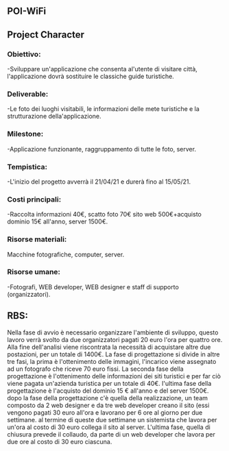 ## POI-WiFi

## Project Character
### Obiettivo:
-Sviluppare un'applicazione che consenta al'utente di visitare città, l'applicazione dovrà sostituire le classiche guide turistiche.
### Deliverable:
-Le foto dei luoghi visitabili, le informazioni delle mete turistiche e la strutturazione della'applicazione.
### Milestone:
-Applicazione funzionante, raggruppamento di tutte le foto, server.
### Tempistica:
-L'inizio del progetto avverrà il 21/04/21 e durerà fino al 15/05/21.
### Costi principali:
-Raccolta informazioni 40€, scatto foto 70€ sito web 500€+acquisto dominio 15€ all'anno, server 1500€.
### Risorse materiali:
Macchine fotografiche, computer, server. 
### Risorse umane:
-Fotografi, WEB developer, WEB designer e staff di supporto (organizzatori).


## RBS:
Nella fase di avvio è necessario organizzare l'ambiente di sviluppo, questo lavoro verrà svolto da due organizzatori pagati 20 euro l'ora per quattro ore. Alla fine dell'analisi viene riscontrata la necessità di acquistare altre due postazioni, per un totale di 1400€.
La fase di progettazione si divide in altre tre fasi, la prima è l'ottenimento delle immagini, l'incarico viene assegnato ad un fotografo che riceve 70 euro fissi. La seconda fase della progettazione è l'ottenimento delle informazioni dei siti turistici e per far ciò viene pagata un'azienda turistica per un totale di 40€. l'ultima fase della progettazione è l'acquisto del dominio 15 € all'anno e del server 1500€. dopo la fase della progettazione c'è quella della realizzazione, un team composto da 2 web designer e da tre web developer creano il sito (essi vengono pagati 30 euro all'ora e lavorano per 6 ore al giorno per due settimane. al termine di queste due settimane un sistemista che lavora per un'ora al costo di 30 euro collega il sito al server. L'ultima fase, quella di chiusura prevede il collaudo, da parte di un web developer che lavora per due ore al costo di 30 euro ciascuna.
